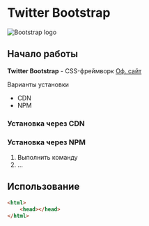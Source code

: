 # Twitter Bootstrap

![Bootstrap logo](https://i.imgur.com/qhtywl2.png)

## Начало работы
**Twitter Bootstrap** - CSS-фреймворк [Оф. сайт](https://getbootstrap.com)

Варианты установки
* CDN
* NPM

### Установка через CDN



### Установка через NPM

1. Выполнить команду
1. ...

## Использование

```html
<html>
    <head></head>
</html>

```
